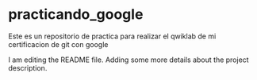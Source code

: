 # practicando_google
Este es un repositorio de practica para realizar el qwiklab de mi certificacion de git con google

I am editing the README file. Adding some more details about the project description.
